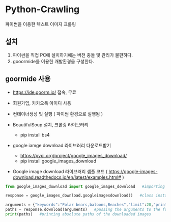 # Python-Crawling
파이썬을 이용한 텍스트 이미지 크롤링

## 설치 ##
1. 파이썬을 직접 PC에 설치하기에는 버전 충돌 및 관리가 불편하다.
2. gooormide를 이용한 개발환경을 구성한다.

## goormide 사용 ##
- https://ide.goorm.io/ 접속, 무료

- 회원가입, 카카오톡 아이디 사용

- 컨테이너생성 및 실행 ( 파이썬 환경으로 실행됨 )

- BeautifulSoup 설치, 크롤링 라이브러리
  + pip install bs4

- google iamge download 라이브러리 다운로드받기
  + https://pypi.org/project/google_images_download/
  + pip install google_images_download

- Google image download 라이브러리 샘플 코드 ( https://google-images-download.readthedocs.io/en/latest/examples.html# )
````python
from google_images_download import google_images_download   #importing the library

response = google_images_download.googleimagesdownload()   #class instantiation

arguments = {"keywords":"Polar bears,baloons,Beaches","limit":20,"print_urls":True}   #creating list of arguments
paths = response.download(arguments)   #passing the arguments to the function
print(paths)   #printing absolute paths of the downloaded images
````

